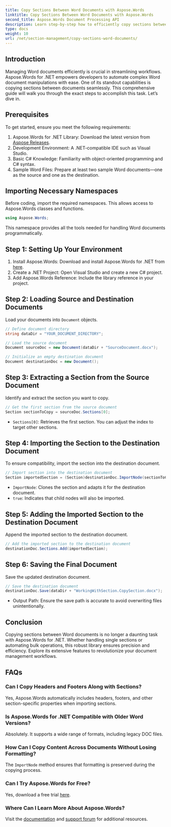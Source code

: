 ```yaml
---
title: Copy Sections Between Word Documents with Aspose.Words
linktitle: Copy Sections Between Word Documents with Aspose.Words
second_title: Aspose.Words Document Processing API
description: Learn step-by-step how to efficiently copy sections between Word documents using Aspose.Words for .NET. This detailed guide covers prerequisites, code examples, advanced tips, and FAQs.
type: docs
weight: 10
url: /net/section-management/copy-sections-word-documents/
---
```

## Introduction

Managing Word documents efficiently is crucial in streamlining workflows. Aspose.Words for .NET empowers developers to automate complex Word document manipulations with ease. One of its standout capabilities is copying sections between documents seamlessly. This comprehensive guide will walk you through the exact steps to accomplish this task. Let’s dive in.

## Prerequisites

To get started, ensure you meet the following requirements:

1. Aspose.Words for .NET Library: Download the latest version from [Aspose Releases](https://releases.aspose.com/words/net/).
2. Development Environment: A .NET-compatible IDE such as Visual Studio.
3. Basic C# Knowledge: Familiarity with object-oriented programming and C# syntax.
4. Sample Word Files: Prepare at least two sample Word documents—one as the source and one as the destination.

## Importing Necessary Namespaces

Before coding, import the required namespaces. This allows access to Aspose.Words classes and functions.

```csharp
using Aspose.Words;
```

This namespace provides all the tools needed for handling Word documents programmatically.

## Step 1: Setting Up Your Environment

1. Install Aspose.Words: Download and install Aspose.Words for .NET from [here](https://releases.aspose.com/words/net/).
2. Create a .NET Project: Open Visual Studio and create a new C# project.
3. Add Aspose.Words Reference: Include the library reference in your project.

## Step 2: Loading Source and Destination Documents

Load your documents into `Document` objects.

```csharp
// Define document directory
string dataDir = "YOUR_DOCUMENT_DIRECTORY";

// Load the source document
Document sourceDoc = new Document(dataDir + "SourceDocument.docx");

// Initialize an empty destination document
Document destinationDoc = new Document();
```

## Step 3: Extracting a Section from the Source Document

Identify and extract the section you want to copy.

```csharp
// Get the first section from the source document
Section sectionToCopy = sourceDoc.Sections[0];
```

- `Sections[0]`: Retrieves the first section. You can adjust the index to target other sections.

## Step 4: Importing the Section to the Destination Document

To ensure compatibility, import the section into the destination document.

```csharp
// Import section into the destination document
Section importedSection = (Section)destinationDoc.ImportNode(sectionToCopy, true);
```

- `ImportNode`: Clones the section and adapts it for the destination document.
- `true`: Indicates that child nodes will also be imported.

## Step 5: Adding the Imported Section to the Destination Document

Append the imported section to the destination document.

```csharp
// Add the imported section to the destination document
destinationDoc.Sections.Add(importedSection);
```

## Step 6: Saving the Final Document

Save the updated destination document.

```csharp
// Save the destination document
destinationDoc.Save(dataDir + "WorkingWithSection.CopySection.docx");
```

- Output Path: Ensure the save path is accurate to avoid overwriting files unintentionally.

## Conclusion

Copying sections between Word documents is no longer a daunting task with Aspose.Words for .NET. Whether handling single sections or automating bulk operations, this robust library ensures precision and efficiency. Explore its extensive features to revolutionize your document management workflows.

## FAQs

### Can I Copy Headers and Footers Along with Sections?
Yes, Aspose.Words automatically includes headers, footers, and other section-specific properties when importing sections.

### Is Aspose.Words for .NET Compatible with Older Word Versions?
Absolutely. It supports a wide range of formats, including legacy DOC files.

### How Can I Copy Content Across Documents Without Losing Formatting?
The `ImportNode` method ensures that formatting is preserved during the copying process.

### Can I Try Aspose.Words for Free?
Yes, download a free trial [here](https://releases.aspose.com/).

### Where Can I Learn More About Aspose.Words?
Visit the [documentation](https://reference.aspose.com/words/net/) and [support forum](https://forum.aspose.com/c/words/8) for additional resources.
